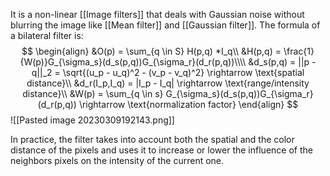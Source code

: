 It is a non-linear [[Image filters]] that deals with Gaussian noise without blurring the image like [[Mean filter]] and [[Gaussian filter]].
The formula of a bilateral filter is:
$$
\begin{align}
&O(p) = \sum_{q \in S} H(p,q) *I_q\\
&H(p,q) = \frac{1}{W(p)}G_{\sigma_s}(d_s(p,q))G_{\sigma_r}(d_r(p,q))\\\\
&d_s(p,q) = ||p - q||_2 = \sqrt{(u_p - u_q)^2 - (v_p - v_q)^2} \rightarrow \text{spatial distance}\\
&d_r(I_p,I_q) = |I_p - I_q| \rightarrow \text{range/intensity distance}\\
&W(p) = \sum_{q \in s} G_{\sigma_s}(d_s(p,q))G_{\sigma_r}(d_r(p,q)) \rightarrow \text{normalization factor}
\end{align}
$$
![[Pasted image 20230309192143.png]]

In practice, the filter takes into account both the spatial and the color distance of the pixels and uses it to increase or lower the influence of the neighbors pixels on the intensity of the current one.